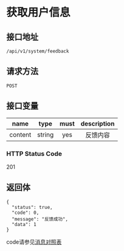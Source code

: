 # 获取用户信息

## 接口地址

`/api/v1/system/feedback`

## 请求方法

```POST ```

## 接口变量

| name     | type     | must     | description |
|----------|:--------:|:--------:|:--------:|
| content  | string   | yes      | 反馈内容    |

### HTTP Status Code

201

## 返回体

```json5
{
  "status": true,
  "code": 0,
  "message": "反馈成功",
  "data": 1
}
```

code请参见[消息对照表](消息对照表.md)
